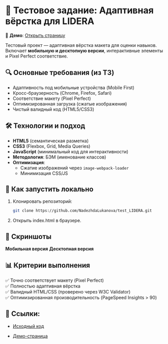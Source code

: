 # 🎯 Тестовое задание: Адаптивная вёрстка для LIDERA

🚀 **Демо**: [Открыть страницу](https://nadezhdalukanova.github.io/test_LIDERA/)

Тестовый проект — адаптивная вёрстка макета для оценки навыков.  
Включает **мобильную и десктопную версии**, интерактивные элементы и Pixel Perfect соответствие.

## 🔍 Основные требования (из ТЗ)
- Адаптивность под мобильные устройства (Mobile First)
- Кросс-браузерность (Chrome, Firefox, Safari)
- Соответствие макету (Pixel Perfect)
- Оптимизированная загрузка (сжатые изображения)
- Чистый валидный код (HTML5/CSS3)

## 🛠 Технологии и подход
- **HTML5** (семантическая разметка)
- **CSS3** (Flexbox, Grid, Media Queries)
- **JavaScript** (минимальный код для интерактивности)
- **Методология**: БЭМ (именование классов)
- **Оптимизация**:
  - Сжатие изображений через `image-webpack-loader`
  - Минимизация CSS/JS

## 📌 Как запустить локально
1. Клонировать репозиторий:
   ```bash
   git clone https://github.com/NadezhdaLukanova/test_LIDERA.git
2.   Открыть index.html в браузере.

## 📸 Скриншоты
**Мобильная версия**	**Десктопная версия**

## 📊 Критерии выполнения
✅ Точно соответствует макету (Pixel Perfect)  
✅ Полностью адаптивная вёрстка  
✅ Валидный HTML/CSS (проверено через W3C Validator)  
✅ Оптимизированная производительность (PageSpeed Insights > 90)  

## 🔗 Ссылки:

- [Исходный код](https://github.com/NadezhdaLukanova/test_LIDERA)

- [Демо-страница](https://nadezhdalukanova.github.io/test_LIDERA/)
